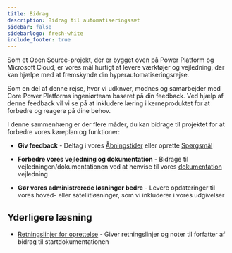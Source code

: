 ```yaml
---
title: Bidrag
description: Bidrag til automatiseringssæt
sidebar: false
sidebarlogo: fresh-white
include_footer: true
---
```

Som et Open Source-projekt, der er bygget oven på Power Platform og Microsoft Cloud, er vores mål hurtigt at levere værktøjer og vejledning, der kan hjælpe med at fremskynde din hyperautomatiseringsrejse.

Som en del af denne rejse, hvor vi udknver, modnes og samarbejder med Core Power Platforms ingeniørteam baseret på din feedback. Ved hjælp af denne feedback vil vi se på at inkludere læring i kerneproduktet for at forbedre og reagere på dine behov.

I denne sammenhæng er der flere måder, du kan bidrage til projektet for at forbedre vores køreplan og funktioner:

- **Giv feedback** - Deltag i vores [Åbningstider](/da/office-hours) eller oprette [Spørgsmål](/da/contribution/feedback)

- **Forbedre vores vejledning og dokumentation** - Bidrage til vejledningen/dokumentationen ved at henvise til vores [dokumentation](/da/contribution/documentation) vejledning

- **Gør vores administrerede løsninger bedre** - Levere opdateringer til vores hoved- eller satellitløsninger, som vi inkluderer i vores udgivelser

## Yderligere læsning

- [Retningslinjer for oprettelse](/da/contribution/authoring) - Giver retningslinjer og noter til forfatter af bidrag til startdokumentationen

